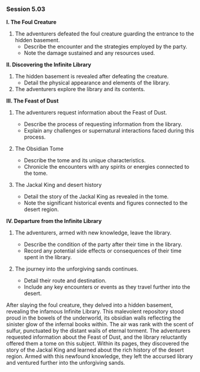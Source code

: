 ### Session 5.03 ###


**I. The Foul Creature**

1. The adventurers defeated the foul creature guarding the entrance to the hidden basement.
    - Describe the encounter and the strategies employed by the party.
    - Note the damage sustained and any resources used.

**II. Discovering the Infinite Library**

1. The hidden basement is revealed after defeating the creature.
    - Detail the physical appearance and elements of the library.
2. The adventurers explore the library and its contents.

**III. The Feast of Dust**

1. The adventurers request information about the Feast of Dust.
    - Describe the process of requesting information from the library.
    - Explain any challenges or supernatural interactions faced during this process.

2. The Obsidian Tome
    - Describe the tome and its unique characteristics.
    - Chronicle the encounters with any spirits or energies connected to the tome.

3. The Jackal King and desert history
    - Detail the story of the Jackal King as revealed in the tome.
    - Note the significant historical events and figures connected to the desert region.

**IV. Departure from the Infinite Library**

1. The adventurers, armed with new knowledge, leave the library.
    - Describe the condition of the party after their time in the library.
    - Record any potential side effects or consequences of their time spent in the library.

2. The journey into the unforgiving sands continues.
    - Detail their route and destination.
    - Include any key encounters or events as they travel further into the desert.



After slaying the foul creature, they delved into a hidden basement, revealing the infamous Infinite Library. This malevolent repository stood proud in the bowels of the underworld, its obsidian walls reflecting the sinister glow of the infernal books within. The air was rank with the scent of sulfur, punctuated by the distant wails of eternal torment.
The adventurers requested information about the Feast of Dust, and the library reluctantly offered them a tome on this subject. Within its pages, they discovered the story of the Jackal King and learned about the rich history of the desert region. Armed with this newfound knowledge, they left the accursed library and ventured further into the unforgiving sands.